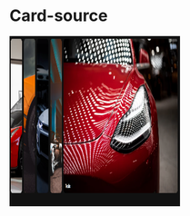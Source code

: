 # Card-source

<img
          class="customer-reviews__img"
          width="300"
          height="300"
          src="screen.png"
          alt="screen"
        />
